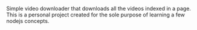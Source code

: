 Simple video downloader that downloads all the videos indexed in a page. This is a personal project created for the sole purpose of learning a few nodejs concepts.
